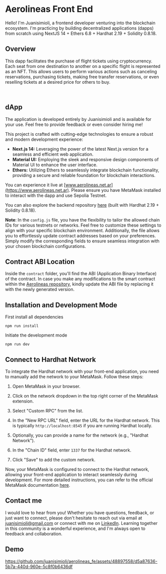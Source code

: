 # Aerolineas Front End

Hello! I'm Juanisimioli, a frontend developer venturing into the blockchain ecosystem. I'm practicing by building decentralized applications (dapps) from scratch using NextJS 14 + Ethers 6.8 + Hardhat 2.19 + Solidity 0.8.18.

## Overview

This dapp facilitates the purchase of flight tickets using cryptocurrency. Each seat from one destination to another on a specific flight is represented as an NFT. This allows users to perform various actions such as canceling reservations, purchasing tickets, making free transfer reservations, or even reselling tickets at a desired price for others to buy.

<br/>

## dApp

The application is developed entirely by Juanisimioli and is available for your use. Feel free to provide feedback or even consider hiring me!

This project is crafted with cutting-edge technologies to ensure a robust and modern development experience:

- **Next.js 14:** Leveraging the power of the latest Next.js version for a seamless and efficient web application.
- **Material UI:** Employing the sleek and responsive design components of Material UI to enhance the user interface.
- **Ethers:** Utilizing Ethers to seamlessly integrate blockchain functionality, providing a secure and reliable foundation for blockchain interactions.

You can experience it live at [www.aerolineas.net.ar](https://www.aerolineas.net.ar). Please ensure you have MetaMask installed to interact with the dapp and use Sepolia Testnet.

You can also explore the backend repository [here](https://github.com/juanisimioli/aerolineas_be) (built with Hardhat 2.19 + Solidity 0.8.18).

**Note**: In the `config.js` file, you have the flexibility to tailor the allowed chain IDs for various testnets or networks. Feel free to customize these settings to align with your specific blockchain environment. Additionally, the file allows you to effortlessly update contract addresses based on your preferences. Simply modify the corresponding fields to ensure seamless integration with your chosen blockchain configurations.

## Contract ABI Location

Inside the `contract` folder, you'll find the ABI (Application Binary Interface) of the contract. In case you make any modifications to the smart contract within the [Aerolineas repository](https://github.com/juanisimioli/aerolineas_be), kindly update the ABI file by replacing it with the newly generated version.

## Installation and Development Mode

First install all dependencies

```shell
npm run install
```

Initiate the development mode

```shell
npm run dev
```

## Connect to Hardhat Network

To integrate the Hardhat network with your front-end application, you need to manually add the network to your MetaMask. Follow these steps:

1. Open MetaMask in your browser.

2. Click on the network dropdown in the top right corner of the MetaMask extension.

3. Select "Custom RPC" from the list.

4. In the "New RPC URL" field, enter the URL for the Hardhat network. This is typically `http://localhost:8545` if you are running Hardhat locally.

5. Optionally, you can provide a name for the network (e.g., "Hardhat Network").

6. In the "Chain ID" field, enter `1337` for the Hardhat network.

7. Click "Save" to add the custom network.

Now, your MetaMask is configured to connect to the Hardhat network, allowing your front-end application to interact seamlessly during development. For more detailed instructions, you can refer to the official MetaMask documentation [here](https://docs.metamask.io/wallet/how-to/get-started-building/run-devnet/).

## Contact me

I would love to hear from you! Whether you have questions, feedback, or just want to connect, please don't hesitate to reach out via email at [juanisimioli@gmail.com](mailto:juanisimioli@gmail.com) or connect with me on [LinkedIn](https://www.linkedin.com/in/juanisimioli/). Learning together in this community is a wonderful experience, and I'm always open to feedback and collaboration.

## Demo

https://github.com/juanisimioli/aerolineas_fe/assets/48897558/d5a87636-5b7a-440d-960e-5c8f0b6436df

